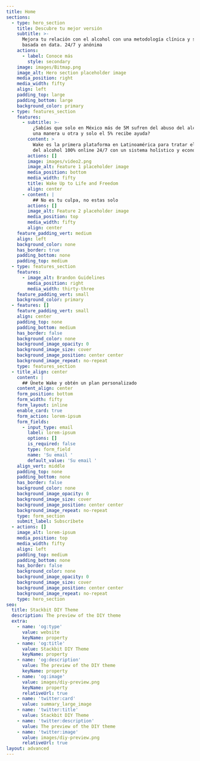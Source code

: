 ```yaml
---
title: Home
sections:
  - type: hero_section
    title: Descubre tu mejor versión
    subtitle: >-
      Mejora tu relación con el alcohol con una metodología clínica y subclínica
      basada en data. 24/7 y anónima
    actions:
      - label: Conoce más
        style: secondary
    image: images/Bitmap.png
    image_alt: Hero section placeholder image
    media_position: right
    media_width: fifty
    align: left
    padding_top: large
    padding_bottom: large
    background_color: primary
  - type: features_section
    features:
      - subtitle: >-
          ¿Sabías que solo en México más de 5M sufren del abuso del alcohol de
          una manera u otra y solo el 5% recibe ayuda?
        content: >
          Wake es la primera plataforma en Latinoamérica para tratar el abuso
          del alcohol 100% online 24/7 con un sistema holístico y económico
        actions: []
        image: images/video2.png
        image_alt: Feature 1 placeholder image
        media_position: bottom
        media_width: fifty
        title: Wake Up to Life and Freedom
        align: center
      - content: |
          ## No es tu culpa, no estas solo
        actions: []
        image_alt: Feature 2 placeholder image
        media_position: top
        media_width: fifty
        align: center
    feature_padding_vert: medium
    align: left
    background_color: none
    has_border: true
    padding_bottom: none
    padding_top: medium
  - type: features_section
    features:
      - image_alt: Brandon Guidelines
        media_position: right
        media_width: thirty-three
    feature_padding_vert: small
    background_color: primary
  - features: []
    feature_padding_vert: small
    align: center
    padding_top: none
    padding_bottom: medium
    has_border: false
    background_color: none
    background_image_opacity: 0
    background_image_size: cover
    background_image_position: center center
    background_image_repeat: no-repeat
    type: features_section
  - title_align: center
    content: |
      ## Únete Wake y obtén un plan personalizado
    content_align: center
    form_position: bottom
    form_width: fifty
    form_layout: inline
    enable_card: true
    form_action: lorem-ipsum
    form_fields:
      - input_type: email
        label: lorem-ipsum
        options: []
        is_required: false
        type: form_field
        name: 'Su email '
        default_value: 'Su email '
    align_vert: middle
    padding_top: none
    padding_bottom: none
    has_border: false
    background_color: none
    background_image_opacity: 0
    background_image_size: cover
    background_image_position: center center
    background_image_repeat: no-repeat
    type: form_section
    submit_label: Subscríbete
  - actions: []
    image_alt: lorem-ipsum
    media_position: top
    media_width: fifty
    align: left
    padding_top: medium
    padding_bottom: none
    has_border: false
    background_color: none
    background_image_opacity: 0
    background_image_size: cover
    background_image_position: center center
    background_image_repeat: no-repeat
    type: hero_section
seo:
  title: Stackbit DIY Theme
  description: The preview of the DIY theme
  extra:
    - name: 'og:type'
      value: website
      keyName: property
    - name: 'og:title'
      value: Stackbit DIY Theme
      keyName: property
    - name: 'og:description'
      value: The preview of the DIY theme
      keyName: property
    - name: 'og:image'
      value: images/diy-preview.png
      keyName: property
      relativeUrl: true
    - name: 'twitter:card'
      value: summary_large_image
    - name: 'twitter:title'
      value: Stackbit DIY Theme
    - name: 'twitter:description'
      value: The preview of the DIY theme
    - name: 'twitter:image'
      value: images/diy-preview.png
      relativeUrl: true
layout: advanced
---
```


